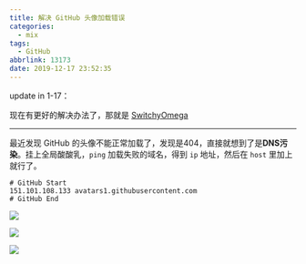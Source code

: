 ```yaml
---
title: 解决 GitHub 头像加载错误
categories:
  - mix
tags:
  - GitHub
abbrlink: 13173
date: 2019-12-17 23:52:35
---
```


update in 1-17：

现在有更好的解决办法了，那就是 [SwitchyOmega](chrome-extension://padekgcemlokbadohgkifijomclgjgif/options.html#!/about)

<hr>

最近发现 GitHub 的头像不能正常加载了，发现是404，直接就想到了是**DNS污染**。挂上全局酸酸乳，`ping` 加载失败的域名，得到 `ip` 地址，然后在 `host` 里加上就行了。

<!-- MORE -->



```
# GitHub Start 
151.101.108.133 avatars1.githubusercontent.com
# GitHub End
```



![](https://markdown.yeek.top/20191217235619.png)



![](https://markdown.yeek.top/20191217235918.png)



![](https://markdown.yeek.top/20191218000029.png)
